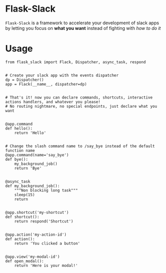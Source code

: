 # Flask-Slack
`Flask-Slack` is a framework to accelerate your development of slack apps by letting you focus on **what you want** instead of fighting with *how to do it*

# Usage
```
from flask_slack import Flack, Dispatcher, async_task, respond


# Create your slack app with the events dispatcher
dp = Dispatcher()
app = Flack(__name__, dispatcher=dp)


# That's it! now you can declare commands, shortcuts, interactive actions handlers, and whatever you please!
# No routing nightmare, no special endpoints, just declare what you want


@app.command
def hello():
    return 'Hello'


# Change the slash command name to /say_bye instead of the default function name
@app.command(name='say_bye')
def bye():
    my_background_job()
    return 'Bye'


@async_task
def my_background_job():
    """Non blocking long task"""
    sleep(15)
    return


@app.shortcut('my-shortcut')
def shortcut():
    return respond('Shortcut')


@app.action('my-action-id')
def action():
    return 'You clicked a button'


@app.view('my-modal-id')
def open_modal():
    return 'Here is your modal!'
```
